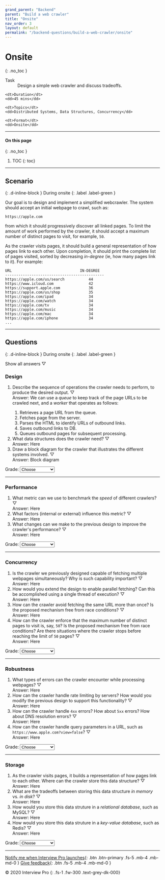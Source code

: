```yaml
---
grand_parent: "Backend"
parent: "Build a web crawler"
title: "Onsite"
nav_order: 3
layout: default
permalink: "/backend-questions/build-a-web-crawler/onsite"
---
```



# Onsite
{: .no_toc }

<dl>
    <dt>Task</dt>
    <dd>Design a simple web crawler and discuss tradeoffs.</dd>

    <dt>Duration</dt>
    <dd>45 mins</dd>

    <dt>Topics</dt>
    <dd>Distributed Systems, Data Structures, Concurrency</dd>

    <dt>Format</dt>
    <dd>Onsite</dd>
</dl>


---


#### On this page
{: .no_toc }

1. TOC
{: toc}


---


## Scenario
{: .d-inline-block }
During onsite
{: .label .label-green }


Our goal is to design and implement a simplified webcrawler. The system should accept an initial webpage to crawl, such as:

```
https://apple.com
```

from which it should progressively discover all linked pages. To limit the amount of work performed by the crawler, it should accept a maximum number of distinct pages to visit, for example, `50`.

As the crawler visits pages, it should build a general representation of how pages link to each other. Upon completion, it should print the complete list of pages visited, sorted by decreasing *in-degree* (ie, how many pages link to it). For example:

```
URL                               IN-DEGREE
---------------------------------------------
https://apple.com/us/search           44
https://www.icloud.com                42
https://support.apple.com             36
https://apple.com/us/shop             35
https://apple.com/ipad                34
https://apple.com/watch               34
https://apple.com/tv                  34
https://apple.com/music               34
https://apple.com/mac                 34
https://apple.com/iphone              34
...
```


---


## Questions
{: .d-inline-block } 
During onsite
{: .label .label-green }

<script type="text/javascript" src="{{ "/assets/js/toggle-answer.js" | absolute_url }}"></script>
<a class="toggle-all-answers-button">Show all answers ▽</a>


### Design

<ol>
    <li class="question">Describe the sequence of operations the crawler needs to perform, to produce the desired output.
        <span class="toggle-answer-icon">▽</span>
        <div class="answer">Answer: We can use a <em>queue</em> to keep track of the page URLs to be crawled next, and a <em>worker</em> that operates as follows:
            <ol>
                <li>Retrieves a page URL from the queue.</li>
                <li>Fetches page from the server.</li>
                <li>Parses the HTML to identify URLs of outbound links.</li>
                <li>Saves outbound links to DB.</li>
                <li>Queues outbound pages for subsequent processing.</li>
            </ol>
        </div>
    </li>
    <li class="question">What data structures does the crawler need?
        <span class="toggle-answer-icon">▽</span>
        <div class="answer">Answer: Here</div>
    </li>
    <li class="question">Draw a block diagram for the crawler that illustrates the different systems involved.
        <span class="toggle-answer-icon">▽</span>
        <div class="answer">Answer: Block diagram</div>
    </li>
</ol>

<p>Grade:
    <select>
        <option selected disabled hidden>Choose</option>
        <option value="excellent">Excellent</option>
        <option value="good">Good</option>
        <option value="poor">Poor</option>
        <option value="very-poor">Very poor</option>
        <option value="did-not-discuss">Did not discuss</option>
    </select>
</p>

---

### Performance

<ol>
    <li class="question">What metric can we use to benchmark the <em>speed</em> of different crawlers?
        <span class="toggle-answer-icon">▽</span>
        <div class="answer">Answer: Here</div>
    </li>
    <li class="question">What factors (internal or external) influence this metric?
        <span class="toggle-answer-icon">▽</span>
        <div class="answer">Answer: Here</div>
    </li> 
    <li class="question">What changes can we make to the previous design to improve the crawler's performance?
        <span class="toggle-answer-icon">▽</span>
        <div class="answer">Answer: Here</div>
    </li>
</ol>

<p>Grade:
    <select>
        <option selected disabled hidden>Choose</option>
        <option value="excellent">Excellent</option>
        <option value="good">Good</option>
        <option value="poor">Poor</option>
        <option value="very-poor">Very poor</option>
        <option value="did-not-discuss">Did not discuss</option>
    </select>
</p>

---

### Concurrency

<ol>
    <li class="question">Is the crawler we previously designed capable of fetching multiple webpages simultaneously? Why is such capability important?
    <span class="toggle-answer-icon">▽</span>
    <div class="answer">Answer: Here</div>
    </li>
    <li class="question">How would you extend the design to enable parallel fetching? Can this be accomplished using a single thread of execution?
        <span class="toggle-answer-icon">▽</span>
        <div class="answer">Answer: Here</div>
    </li> 
    <li class="question">How can the crawler avoid fetching the same URL more than once? Is the proposed mechanism free from race conditions?
        <span class="toggle-answer-icon">▽</span>
        <div class="answer">Answer: Here</div>
    </li>
    <li class="question">How can the crawler enforce that the maximum number of distinct pages to visit is, say, <code>50</code>? Is the proposed mechanism free from race conditions? Are there situations where the crawler stops before reaching the limit of <code>50</code> pages?
        <span class="toggle-answer-icon">▽</span>
        <div class="answer">Answer: Here</div>
    </li>
</ol>

<p>Grade:
    <select>
        <option selected disabled hidden>Choose</option>
        <option value="excellent">Excellent</option>
        <option value="good">Good</option>
        <option value="poor">Poor</option>
        <option value="very-poor">Very poor</option>
        <option value="did-not-discuss">Did not discuss</option>
    </select>
</p>

---

### Robustness

<ol>
    <li class="question">What types of errors can the crawler encounter while processing webpages?
        <span class="toggle-answer-icon">▽</span>
        <div class="answer">Answer: Here</div>
    </li>
    <li class="question">How can the crawler handle rate limiting by servers? How would you modify the previous design to support this functionality?
        <span class="toggle-answer-icon">▽</span>
        <div class="answer">Answer: Here</div>
    </li>
    <li class="question">How can the crawler handle <code>4xx</code> errors? How about <code>5xx</code> errors? How about DNS resolution errors?
        <span class="toggle-answer-icon">▽</span>
        <div class="answer">Answer: Here</div>
    </li>
    <li class="question">How can the crawler handle query parameters in a URL, such as <code>https://www.apple.com?view=false</code>?
        <span class="toggle-answer-icon">▽</span>
        <div class="answer">Answer: Here</div>
    </li>
</ol>

<p>Grade:
    <select>
        <option selected disabled hidden>Choose</option>
        <option value="excellent">Excellent</option>
        <option value="good">Good</option>
        <option value="poor">Poor</option>
        <option value="very-poor">Very poor</option>
        <option value="did-not-discuss">Did not discuss</option>
    </select>
</p>

---

### Storage

<ol>
    <li class="question">As the crawler visits pages, it builds a representation of how pages link to each other. Where can the crawler store this data structure?
        <span class="toggle-answer-icon">▽</span>
        <div class="answer">Answer: Here</div>
    </li>
    <li class="question">What are the tradeoffs between storing this data structure <em>in memory</em> vs. <em>in disk</em>?
        <span class="toggle-answer-icon">▽</span>
        <div class="answer">Answer: Here</div>
    </li>
    <li class="question">How would you store this data struture in a <em>relational database</em>, such as MySQL?
        <span class="toggle-answer-icon">▽</span>
        <div class="answer">Answer: Here</div>
    </li>
    <li class="question">How would you store this data struture in a <em>key-value database</em>, such as Redis?
        <span class="toggle-answer-icon">▽</span>
        <div class="answer">Answer: Here</div>
    </li>
</ol>

<p>Grade:
    <select>
        <option selected disabled hidden>Choose</option>
        <option value="excellent">Excellent</option>
        <option value="good">Good</option>
        <option value="poor">Poor</option>
        <option value="very-poor">Very poor</option>
        <option value="did-not-discuss">Did not discuss</option>
    </select>
</p>

---


[Notify me when Interview Pro launches](/notify-me){: .btn .btn-primary .fs-5 .mb-4 .mb-md-0 }
[Give feedback](/give-feedback){: .btn .fs-5 .mb-4 .mb-md-0 }


© 2020 Interview Pro
{: .fs-1 .fw-300 .text-grey-dk-000}

